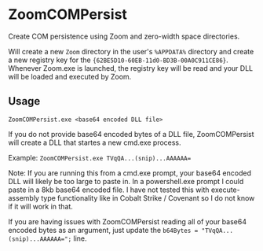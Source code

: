 # ZoomCOMPersist
Create COM persistence using Zoom and zero-width space directories.

Will create a new `Zoom` directory in the user's `%APPDATA%` directory and create a new registry key for the `{62BE5D10-60EB-11d0-BD3B-00A0C911CE86}`. Whenever Zoom.exe is launched, the registry key will be read and your DLL will be loaded and executed by Zoom.

## Usage
`ZoomCOMPersist.exe <base64 encoded DLL file>`

If you do not provide base64 encoded bytes of a DLL file, ZoomCOMPersist will create a DLL that startes a new cmd.exe process.

Example:
`ZoomCOMPersist.exe TVqQA...(snip)...AAAAAA=`

Note: If you are running this from a cmd.exe prompt, your base64 encoded DLL will likely be too large to paste in. In a powershell.exe prompt I could paste in a 8kb base64 encoded file. I have not tested this with execute-assembly type functionality like in Cobalt Strike / Covenant so I do not know if it will work in that.

If you are having issues with ZoomCOMPersist reading all of your base64 encoded bytes as an argument, just update the `b64Bytes = "TVqQA...(snip)...AAAAAA=";` line.
